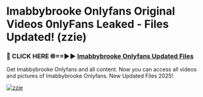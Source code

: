 # Imabbybrooke Onlyfans Original Videos 0nlyFans Leaked - Files Updated! (zzie)

<h3>🔴 CLICK HERE 🌐==►► <a href="https://tinyurl.com/ehrbuxhb" rel="nofollow">Imabbybrooke Onlyfans Updated Files</a></h3>

Get Imabbybrooke Onlyfans and all content. Now you can access all videos and pictures of Imabbybrooke Onlyfans. New Updated Files 2025!

[![zzie](https://i.imgur.com/lVYEuWS.gif)](https://tinyurl.com/ehrbuxhb)

